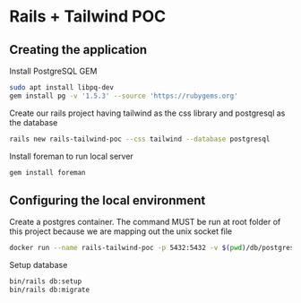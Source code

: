 # Rails + Tailwind POC

## Creating the application

Install PostgreSQL GEM
```sh
sudo apt install libpq-dev
gem install pg -v '1.5.3' --source 'https://rubygems.org'
```

Create our rails project having tailwind as the css library and postgresql as the database
```sh
rails new rails-tailwind-poc --css tailwind --database postgresql
```

Install foreman to run local server
```sh
gem install foreman
```

## Configuring the local environment

Create a postgres container. The command MUST be run at root folder of this project because we are mapping out the unix socket file
```sh
docker run --name rails-tailwind-poc -p 5432:5432 -v $(pwd)/db/postgresql:/run/postgresql -e POSTGRES_HOST_AUTH_METHOD=trust -e POSTGRES_DB=postgres -e POSTGRES_USER=$(whoami) -e POSTGRES_PASSWORD -d postgres:15.4
```

Setup database
```sh
bin/rails db:setup
bin/rails db:migrate
```
